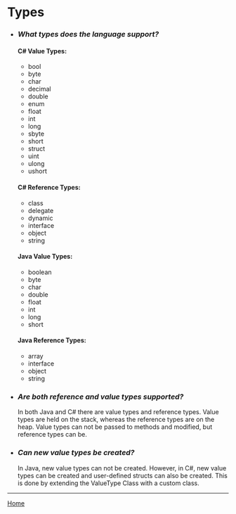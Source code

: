 # Types

* ### *What types does the language support?*
  #### C# Value Types:
  * bool
  * byte
  * char
  * decimal
  * double
  * enum
  * float
  * int
  * long
  * sbyte
  * short
  * struct
  * uint
  * ulong
  * ushort

  #### C# Reference Types:
  * class
  * delegate
  * dynamic
  * interface
  * object
  * string

  #### Java Value Types:
  * boolean
  * byte
  * char
  * double
  * float
  * int
  * long
  * short

  #### Java Reference Types:
  * array
  * interface
  * object
  * string

* ### *Are both reference and value types supported?*
  In both Java and C# there are value types and reference types.
  Value types are held on the stack, whereas the reference types are on the heap.
  Value types can not be passed to methods and modified, but reference types can be.

* ### *Can new value types be created?*
  In Java, new value types can not be created.
  However, in C#, new value types can be created and user-defined structs can also be created.
  This is done by extending the ValueType Class with a custom class.

---
[Home](../README.md)